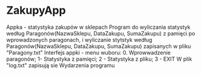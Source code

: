 # ZakupyApp
Appka - statystyka zakupów w sklepach 
Program do wyliczania statystyk według Paragonów(NazwaSklepu, DataZakupu, SumaZakupu) z pamięci po wprowadzonych paragonach, 
i wyliczanie stytstyk według Paragonów(NazwaSklepu, DataZakupu, SumaZakupu) zapisanych w pliku "Paragony.txt"
Interfejs appki - menu wuboru: 0. Wprowwadzenie paragonów; 1- Statystyka z pamięci; 2 - Statystyka z pliku; 3 - EXIT
W plik "log.txt" zapisują sie Wydarzenia programu
